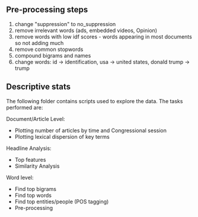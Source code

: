 
## Pre-processing steps
1. change "suppression" to no_suppression
2. remove irrelevant words (ads, embedded videos, Opinion)
3. remove words with low idf scores - words appearing in most documents so not adding much
5. remove common stopwords
6. compound bigrams and names
7. change words: id -> identification, usa -> united states, donald trump -> trump



## Descriptive stats
The following folder contains scripts used to explore the data. The tasks performed are:

Document/Article Level:
- Plotting number of articles by time and Congressional session
- Plotting lexical dispersion of key terms

Headline Analysis:
- Top features
- Similarity Analysis

Word level:
- Find top bigrams
- Find top words
- Find top entities/people (POS tagging)
- Pre-processing

